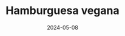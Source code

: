 ---
title: "Hamburguesa vegana"
price: "$12.000"
image: /assets/images/products/hamburguesa-vegana.jpg
alt: "Hamburguesa vegana"
modal: "hamburguesa"
categories:
- Todos	
- Comida
date: 2024-05-08
excerpt: "Pan integral de 100 gramos, torta de lentejas de 100 gramos, hummus de garbanzo, lechuga, tomate, salsa napolitana. Le puedes agregar guacamole y picado de cebolla y tomate con cilantro."
slideshow-images:
- /assets/images/products/hamburguesa-vegana.jpg" alt="hamburguesa vegana
- /assets/images/products/hamburguesa-vegana-abierta.jpg" alt="hamburguesa vegana abierta
- /assets/images/home-slideshow/hamburguesa-vegana-en-cervantes.jpg" alt="Una persona agregando aderezo a una hamburguesa vegana
---